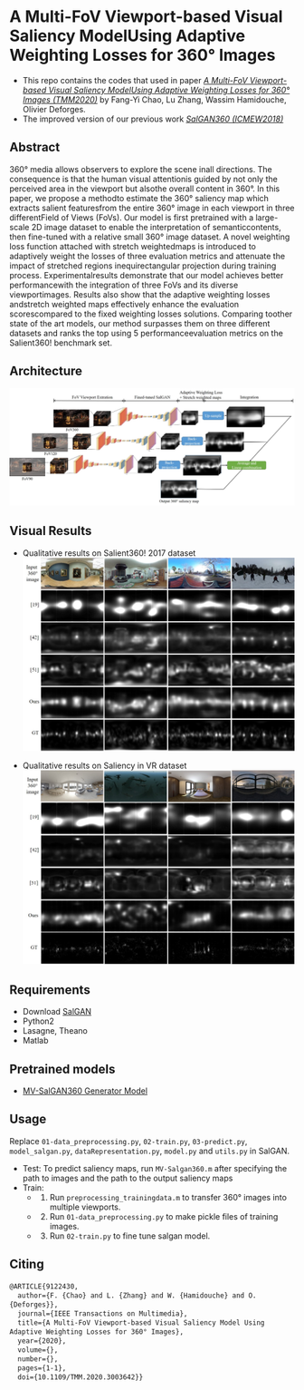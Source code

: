 # A Multi-FoV Viewport-based Visual Saliency ModelUsing Adaptive Weighting Losses for 360° Images
- This repo contains the codes that used in paper [*A Multi-FoV Viewport-based Visual Saliency ModelUsing Adaptive Weighting Losses for 360° Images (TMM2020)*](https://hal.archives-ouvertes.fr/hal-02881994) by Fang-Yi Chao, Lu Zhang, Wassim Hamidouche, Olivier Deforges.
- The improved version of our previous work [*SalGAN360 (ICMEW2018)*](https://github.com/FannyChao/SalGAN360)

## Abstract
360° media allows observers to explore the scene inall directions. The consequence is that the human visual attentionis guided by not only the perceived area in the viewport but alsothe overall content in 360°. In this paper, we propose a methodto estimate the 360° saliency map which extracts salient featuresfrom the entire 360° image in each viewport in three differentField of Views (FoVs). Our model is first pretrained with a large-scale 2D image dataset to enable the interpretation of semanticcontents, then fine-tuned with a relative small 360° image dataset. A novel weighting loss function attached with stretch weightedmaps is introduced to adaptively weight the losses of three evaluation metrics and attenuate the impact of stretched regions inequirectangular projection during training process. Experimentalresults demonstrate that our model achieves better performancewith the integration of three FoVs and its diverse viewportimages. Results also show that the adaptive weighting losses andstretch weighted maps effectively enhance the evaluation scorescompared to the fixed weighting losses solutions. Comparing  toother state of the art models, our method surpasses them on three different datasets and ranks the top using 5 performanceevaluation metrics on the Salient360! benchmark set.

## Architecture
![diagram](https://github.com/FannyChao/MV-SalGAN360/blob/master/figs/overall_diagram.jpg)


## Visual Results
- Qualitative results on Salient360! 2017 dataset
![qualitative results on Salient360! 2017 dataset](https://github.com/FannyChao/MV-SalGAN360/blob/master/figs/salient17_compare_gray.jpg)

- Qualitative results on Saliency in VR dataset
![qualitative results on Saliency in VR dataset](https://github.com/FannyChao/MV-SalGAN360/blob/master/figs/stanford_compare_gray.jpg)


## Requirements
- Download [SalGAN](https://github.com/imatge-upc/saliency-salgan-2017)
- Python2
- Lasagne, Theano
- Matlab

## Pretrained models
- [MV-SalGAN360 Generator Model](https://drive.google.com/drive/folders/19ib-aC5adN7lx74YQnTtPORltInq0kPA?usp=sharing)


## Usage
Replace ```01-data_preprocessing.py```, ```02-train.py```, ```03-predict.py```, ```model_salgan.py```, ```dataRepresentation.py```, ```model.py``` and ``` utils.py ``` in SalGAN. 
- Test: To predict saliency maps, run ```MV-Salgan360.m``` after specifying the path to images and the path to the output saliency maps
- Train: 
   - 1. Run ```preprocessing_trainingdata.m``` to transfer 360° images into multiple viewports.
   - 2. Run ```01-data_preprocessing.py``` to make pickle files of training images.
   - 3. Run ```02-train.py``` to fine tune salgan model.

## Citing
```
@ARTICLE{9122430,
  author={F. {Chao} and L. {Zhang} and W. {Hamidouche} and O. {Deforges}},
  journal={IEEE Transactions on Multimedia}, 
  title={A Multi-FoV Viewport-based Visual Saliency Model Using Adaptive Weighting Losses for 360° Images}, 
  year={2020},
  volume={},
  number={},
  pages={1-1},
  doi={10.1109/TMM.2020.3003642}}

```
